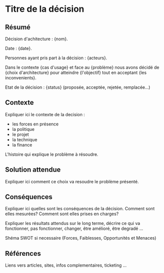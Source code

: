 # Titre de la décision

## Résumé

Décision d'achitecture : {nom}.

Date : {date}.

Personnes ayant pris part à la décision : {acteurs}.

Dans le contexte {cas d'usage} et face au {problème} nous avons décidé de {choix d'architecture} pour atteindre {l'objectif} tout en acceptant {les inconvenients}.

Etat de la décision : {status} (proposée, acceptée, rejetée, remplacée...)

## Contexte

Expliquer ici le contexte de la decision :

- les forces en présence
- la politique
- le projet
- la technique
- la finance

L'histoire qui explique le problème à résoudre.

## Solution attendue

Expliquer ici comment ce choix va resoudre le problème présenté.

## Conséquences

Expliquer ici quelles sont les conséquences de la décision.
Comment sont elles mesurées?
Comment sont elles prises en charges?

Expliquer les résultats attendus sur le long terme, décrire ce qui va fonctionner, pas fonctionner, changer, être amélioré, être degradé ...

Shéma SWOT si necessaire (Forces, Faiblesses, Opportunités et Menaces)

## Références

Liens vers articles, sites, infos complementaires, ticketing ...
